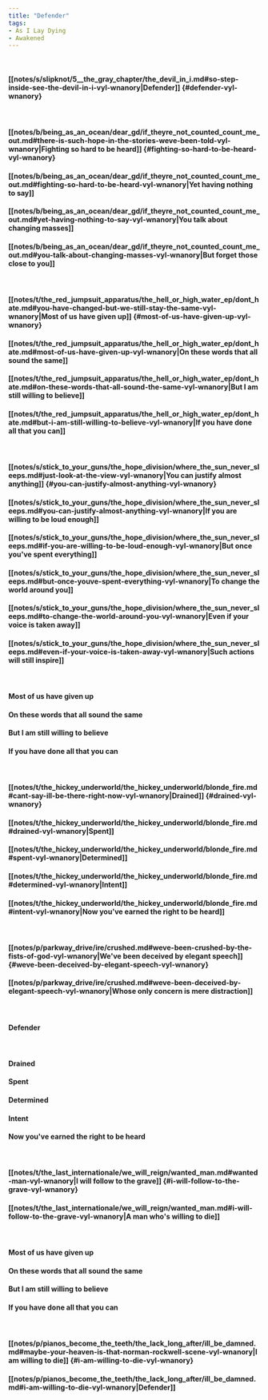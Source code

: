 ```yaml
---
title: "Defender"
tags:
- As I Lay Dying
- Awakened
---
```

&nbsp;
#### [[notes/s/slipknot/5__the_gray_chapter/the_devil_in_i.md#so-step-inside-see-the-devil-in-i-vyl-wnanory|Defender]] {#defender-vyl-wnanory}
&nbsp;
#### [[notes/b/being_as_an_ocean/dear_gd/if_theyre_not_counted_count_me_out.md#there-is-such-hope-in-the-stories-weve-been-told-vyl-wnanory|Fighting so hard to be heard]] {#fighting-so-hard-to-be-heard-vyl-wnanory}
#### [[notes/b/being_as_an_ocean/dear_gd/if_theyre_not_counted_count_me_out.md#fighting-so-hard-to-be-heard-vyl-wnanory|Yet having nothing to say]]
#### [[notes/b/being_as_an_ocean/dear_gd/if_theyre_not_counted_count_me_out.md#yet-having-nothing-to-say-vyl-wnanory|You talk about changing masses]]
#### [[notes/b/being_as_an_ocean/dear_gd/if_theyre_not_counted_count_me_out.md#you-talk-about-changing-masses-vyl-wnanory|But forget those close to you]]
&nbsp;
#### [[notes/t/the_red_jumpsuit_apparatus/the_hell_or_high_water_ep/dont_hate.md#you-have-changed-but-we-still-stay-the-same-vyl-wnanory|Most of us have given up]] {#most-of-us-have-given-up-vyl-wnanory}
#### [[notes/t/the_red_jumpsuit_apparatus/the_hell_or_high_water_ep/dont_hate.md#most-of-us-have-given-up-vyl-wnanory|On these words that all sound the same]]
#### [[notes/t/the_red_jumpsuit_apparatus/the_hell_or_high_water_ep/dont_hate.md#on-these-words-that-all-sound-the-same-vyl-wnanory|But I am still willing to believe]]
#### [[notes/t/the_red_jumpsuit_apparatus/the_hell_or_high_water_ep/dont_hate.md#but-i-am-still-willing-to-believe-vyl-wnanory|If you have done all that you can]]
&nbsp;
#### [[notes/s/stick_to_your_guns/the_hope_division/where_the_sun_never_sleeps.md#just-look-at-the-view-vyl-wnanory|You can justify almost anything]] {#you-can-justify-almost-anything-vyl-wnanory}
#### [[notes/s/stick_to_your_guns/the_hope_division/where_the_sun_never_sleeps.md#you-can-justify-almost-anything-vyl-wnanory|If you are willing to be loud enough]]
#### [[notes/s/stick_to_your_guns/the_hope_division/where_the_sun_never_sleeps.md#if-you-are-willing-to-be-loud-enough-vyl-wnanory|But once you've spent everything]]
#### [[notes/s/stick_to_your_guns/the_hope_division/where_the_sun_never_sleeps.md#but-once-youve-spent-everything-vyl-wnanory|To change the world around you]]
#### [[notes/s/stick_to_your_guns/the_hope_division/where_the_sun_never_sleeps.md#to-change-the-world-around-you-vyl-wnanory|Even if your voice is taken away]]
#### [[notes/s/stick_to_your_guns/the_hope_division/where_the_sun_never_sleeps.md#even-if-your-voice-is-taken-away-vyl-wnanory|Such actions will still inspire]]
&nbsp;
#### Most of us have given up
#### On these words that all sound the same
#### But I am still willing to believe
#### If you have done all that you can
&nbsp;
#### [[notes/t/the_hickey_underworld/the_hickey_underworld/blonde_fire.md#cant-say-ill-be-there-right-now-vyl-wnanory|Drained]] {#drained-vyl-wnanory}
#### [[notes/t/the_hickey_underworld/the_hickey_underworld/blonde_fire.md#drained-vyl-wnanory|Spent]]
#### [[notes/t/the_hickey_underworld/the_hickey_underworld/blonde_fire.md#spent-vyl-wnanory|Determined]]
#### [[notes/t/the_hickey_underworld/the_hickey_underworld/blonde_fire.md#determined-vyl-wnanory|Intent]]
#### [[notes/t/the_hickey_underworld/the_hickey_underworld/blonde_fire.md#intent-vyl-wnanory|Now you've earned the right to be heard]]
&nbsp;
#### [[notes/p/parkway_drive/ire/crushed.md#weve-been-crushed-by-the-fists-of-god-vyl-wnanory|We've been deceived by elegant speech]] {#weve-been-deceived-by-elegant-speech-vyl-wnanory}
#### [[notes/p/parkway_drive/ire/crushed.md#weve-been-deceived-by-elegant-speech-vyl-wnanory|Whose only concern is mere distraction]]
&nbsp;
#### Defender
&nbsp;
#### Drained
#### Spent
#### Determined
#### Intent
#### Now you've earned the right to be heard
&nbsp;
#### [[notes/t/the_last_internationale/we_will_reign/wanted_man.md#wanted-man-vyl-wnanory|I will follow to the grave]] {#i-will-follow-to-the-grave-vyl-wnanory}
#### [[notes/t/the_last_internationale/we_will_reign/wanted_man.md#i-will-follow-to-the-grave-vyl-wnanory|A man who's willing to die]]
&nbsp;
#### Most of us have given up
#### On these words that all sound the same
#### But I am still willing to believe
#### If you have done all that you can
&nbsp;
#### [[notes/p/pianos_become_the_teeth/the_lack_long_after/ill_be_damned.md#maybe-your-heaven-is-that-norman-rockwell-scene-vyl-wnanory|I am willing to die]] {#i-am-willing-to-die-vyl-wnanory}
#### [[notes/p/pianos_become_the_teeth/the_lack_long_after/ill_be_damned.md#i-am-willing-to-die-vyl-wnanory|Defender]]
